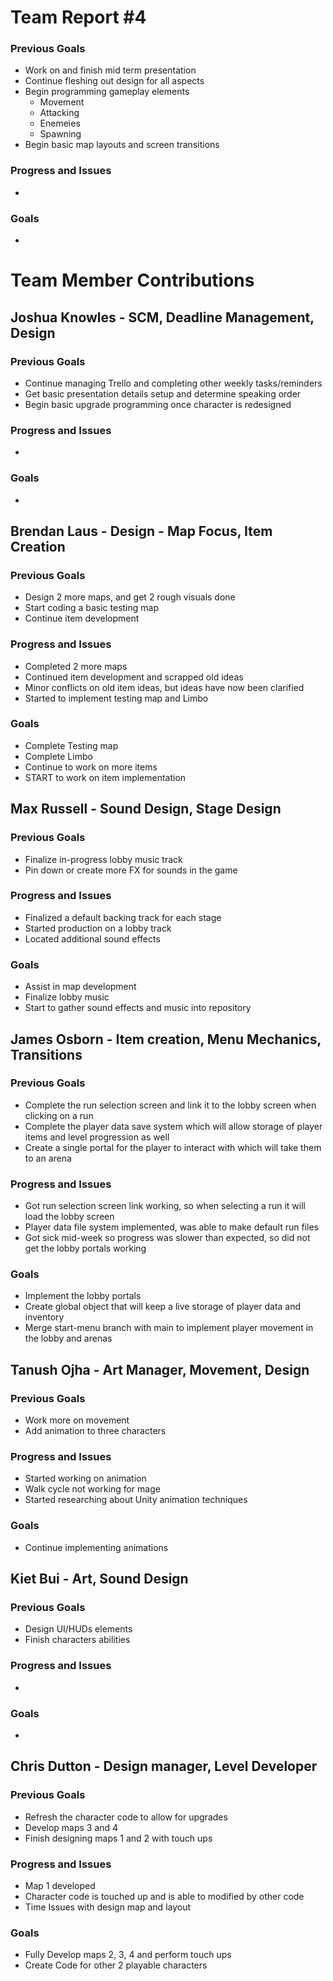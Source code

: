 # Team Report #4

### Previous Goals

* Work on and finish mid term presentation
* Continue fleshing out design for all aspects
* Begin programming gameplay elements
  * Movement
  * Attacking
  * Enemeies
  * Spawning
 * Begin basic map layouts and screen transitions

### Progress and Issues

* 

### Goals

* 

# Team Member Contributions

## Joshua Knowles \- SCM, Deadline Management, Design

### Previous Goals

* Continue managing Trello and completing other weekly tasks/reminders
* Get basic presentation details setup and determine speaking order
* Begin basic upgrade programming once character is redesigned

### Progress and Issues

* 

### Goals

* 

## Brendan Laus \- Design \- Map Focus, Item Creation

### Previous Goals

* Design 2 more maps, and get 2 rough visuals done
* Start coding a basic testing map
* Continue item development

### Progress and Issues

* Completed 2 more maps
* Continued item development and scrapped old ideas
* Minor conflicts on old item ideas, but ideas have now been clarified
* Started to implement testing map and Limbo

### Goals
* Complete Testing map
* Complete Limbo
* Continue to work on more items
* START to work on item implementation

## Max Russell \- Sound Design, Stage Design

### Previous Goals

* Finalize in-progress lobby music track
* Pin down or create more FX for sounds in the game

### Progress and Issues

* Finalized a default backing track for each stage
* Started production on a lobby track
* Located additional sound effects

### Goals

* Assist in map development
* Finalize lobby music
* Start to gather sound effects and music into repository

## James Osborn \- Item creation, Menu Mechanics, Transitions

### Previous Goals

* Complete the run selection screen and link it to the lobby screen when clicking on a run
* Complete the player data save system which will allow storage of player items and level progression as well
* Create a single portal for the player to interact with which will take them to an arena

### Progress and Issues

* Got run selection screen link working, so when selecting a run it will load the lobby screen
* Player data file system implemented, was able to make default run files
* Got sick mid-week so progress was slower than expected, so did not get the lobby portals working

### Goals

* Implement the lobby portals
* Create global object that will keep a live storage of player data and inventory
* Merge start-menu branch with main to implement player movement in the lobby and arenas

## Tanush Ojha \- Art Manager, Movement, Design

### Previous Goals

* Work more on movement
* Add animation to three characters

### Progress and Issues

* Started working on animation
* Walk cycle not working for mage
* Started researching about Unity animation techniques

### Goals

* Continue implementing animations

## Kiet Bui \- Art, Sound Design

### Previous Goals

* Design UI/HUDs elements
* Finish characters abilities

### Progress and Issues

* 

### Goals

* 

## Chris Dutton \- Design manager, Level Developer

### Previous Goals

* Refresh the character code to allow for upgrades
* Develop maps 3 and 4
* Finish designing maps 1 and 2 with touch ups

### Progress and Issues

* Map 1 developed
* Character code is touched up and is able to modified by other code
* Time Issues with design map and layout

### Goals

* Fully Develop maps 2, 3, 4 and perform touch ups
* Create Code for other 2 playable characters
